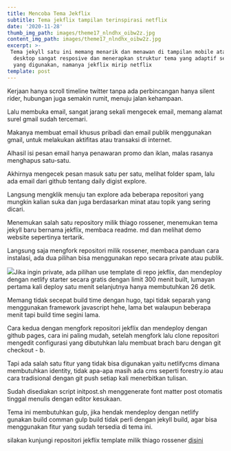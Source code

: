 ```yaml
---
title: Mencoba Tema Jekflix
subtitle: Tema jekflix tampilan terinspirasi netflix
date: '2020-11-28'
thumb_img_path: images/theme17_nlndhx_oibw2z.jpg
content_img_path: images/theme17_nlndhx_oibw2z.jpg
excerpt: >-
 Tema jekyll satu ini memang menarik dan menawan di tampilan mobile atau
  desktop sangat resposive dan menerapkan struktur tema yang adaptif sesuau gadget
  yang digunakan, namanya jekflix mirip netflix
template: post
---
```

Kerjaan hanya scroll timeline twitter tanpa ada perbincangan hanya silent rider, hubungan juga semakin rumit, menuju jalan kehampaan.

Lalu membuka email, sangat jarang sekali mengecek email, memang alamat surel gmail sudah tercemari.

Makanya membuat email khusus pribadi dan email publik menggunakan gmail, untuk melakukan aktifitas atau transaksi di internet.

Alhasil isi pesan email hanya penawaran promo dan iklan, malas rasanya menghapus satu-satu.

Akhirnya mengecek pesan masuk satu per satu, melihat folder spam, lalu ada email dari github tentang daily digist explore.

Langsung mengklik menuju tan explore ada beberapa repositori yang mungkin kalian suka dan juga berdasarkan minat atau topik yang sering dicari.

Menemukan salah satu repository milik thiago rossener, menemukan tema jekyll baru bernama jekflix, membaca readme. md dan melihat demo website sepertinya tertarik.

Langsung saja mengfork repositori milik rossener, membaca panduan cara instalasi, ada dua pilihan bisa menggunakan repo secara private atau publik.

![](https://res.cloudinary.com/nadliw45/image/upload/v1606550351/jekflix-capa_vfhuzh_ij4ab2.png)Jika ingin private, ada pilihan use template di repo jekflix, dan mendeploy dengan netlify starter secara gratis dengan limit 300 menit built, lumayan pertama kali deploy satu menit selanjutnya hanya membutuhkan 26 detik.

Memang tidak secepat build time dengan hugo, tapi tidak separah yang menggunakan framework javascript hehe, lama bet walaupun beberapa menit tapi build time segini lama.

Cara kedua dengan mengfork repositori jekflix dan mendeploy dengan github pages, cara ini paling mudah, setelah mengfork lalu clone repositori mengedit configurasi yang dibutuhkan lalu membuat brach baru dengan git checkout - b.

Tapi ada salah satu fitur yang tidak bisa digunakan yaitu netlifycms dimana membutuhkan identity, tidak apa-apa masih ada cms seperti forestry.io atau cara tradisional dengan git push setiap kali menerbitkan tulisan.

Sudah disediakan script initpost.sh menggenerate font matter post otomatis tinggal menulis dengan editor kesukaan.

Tema ini membutuhkan gulp, jika hendak mendeploy dengan netlify gunakan build comman gulp build tidak perli dengan jekyll build, agar bisa menggunakan fitur yang sudah tersedia di tema ini.

silakan kunjungi repositori jekflix template milik thiago rossener [disini](https://github.com/thiagorossener/jekflix-template "jekflix themes")